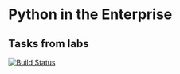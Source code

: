 # Python in the Enterprise

## Tasks from labs

[![Build Status](https://travis-ci.org/embchnk/PitE.svg?branch=master)](https://travis-ci.org/embchnk/PitE)

